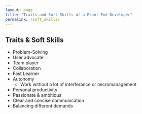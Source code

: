 ```yaml
---
layout: page
title: "Traits and Soft Skills of a Front End Developer"
permalink: /soft_skills/
---
```


## Traits & Soft Skills
- Problem-Solving
- User advocate
- Team player
- Collaboration
- Fast Learner
- Autonomy
	- Work without a lot of interferance or micromanagement
- Personal productivity
- Passionate & ambitious
- Clear and concise communication
- Balancing different demands